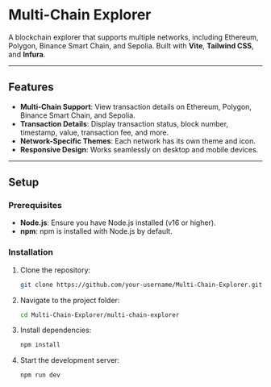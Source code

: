 # Multi-Chain Explorer

A blockchain explorer that supports multiple networks, including Ethereum, Polygon, Binance Smart Chain, and Sepolia. Built with **Vite**, **Tailwind CSS**, and **Infura**.

---

## Features

- **Multi-Chain Support**: View transaction details on Ethereum, Polygon, Binance Smart Chain, and Sepolia.
- **Transaction Details**: Display transaction status, block number, timestamp, value, transaction fee, and more.
- **Network-Specific Themes**: Each network has its own theme and icon.
- **Responsive Design**: Works seamlessly on desktop and mobile devices.

---

## Setup

### Prerequisites

- **Node.js**: Ensure you have Node.js installed (v16 or higher).
- **npm**: npm is installed with Node.js by default.

### Installation

1. Clone the repository:
   ```bash
   git clone https://github.com/your-username/Multi-Chain-Explorer.git
   ```
2. Navigate to the project folder:
   ```bash
   cd Multi-Chain-Explorer/multi-chain-explorer
   ```
3. Install dependencies:
   ```bash
   npm install
   ```
4. Start the development server:
   ```bash
   npm run dev
   ```

